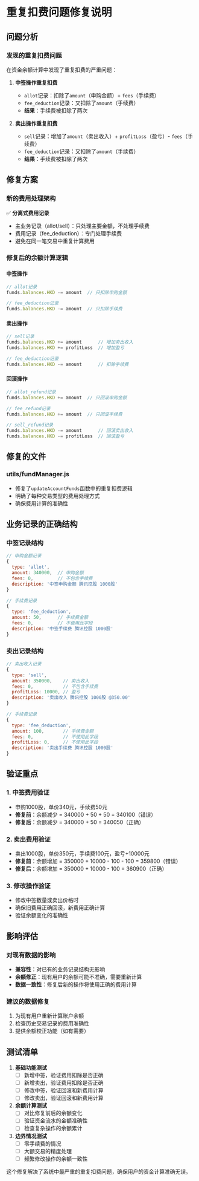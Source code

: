 # 重复扣费问题修复说明

## 问题分析

### 发现的重复扣费问题
在资金余额计算中发现了重复扣费的严重问题：

1. **中签操作重复扣费**
   - `allot`记录：扣除了`amount`（申购金额）+ `fees`（手续费）
   - `fee_deduction`记录：又扣除了`amount`（手续费）
   - **结果**：手续费被扣除了两次

2. **卖出操作重复扣费**
   - `sell`记录：增加了`amount`（卖出收入）+ `profitLoss`（盈亏）- `fees`（手续费）
   - `fee_deduction`记录：又扣除了`amount`（手续费）
   - **结果**：手续费被扣除了两次

## 修复方案

### 新的费用处理架构
✅ **分离式费用记录**
- 主业务记录（allot/sell）：只处理主要金额，不处理手续费
- 费用记录（fee_deduction）：专门处理手续费
- 避免在同一笔交易中重复计算费用

### 修复后的余额计算逻辑

#### 中签操作
```javascript
// allot记录
funds.balances.HKD -= amount  // 只扣除申购金额

// fee_deduction记录  
funds.balances.HKD -= amount  // 只扣除手续费
```

#### 卖出操作
```javascript
// sell记录
funds.balances.HKD += amount      // 增加卖出收入
funds.balances.HKD += profitLoss  // 增加盈亏

// fee_deduction记录
funds.balances.HKD -= amount      // 扣除手续费
```

#### 回滚操作
```javascript
// allot_refund记录
funds.balances.HKD += amount  // 只回滚申购金额

// fee_refund记录
funds.balances.HKD += amount  // 只回滚手续费

// sell_refund记录
funds.balances.HKD -= amount      // 回滚卖出收入
funds.balances.HKD -= profitLoss  // 回滚盈亏
```

## 修复的文件

### utils/fundManager.js
- 修复了`updateAccountFunds`函数中的重复扣费逻辑
- 明确了每种交易类型的费用处理方式
- 确保费用计算的准确性

## 业务记录的正确结构

### 中签记录结构
```javascript
// 申购金额记录
{
  type: 'allot',
  amount: 340000,  // 申购金额
  fees: 0,         // 不包含手续费
  description: '中签申购金额 腾讯控股 1000股'
}

// 手续费记录
{
  type: 'fee_deduction',
  amount: 50,      // 手续费金额
  fees: 0,         // 不使用此字段
  description: '中签手续费 腾讯控股 1000股'
}
```

### 卖出记录结构
```javascript
// 卖出收入记录
{
  type: 'sell',
  amount: 350000,    // 卖出收入
  fees: 0,           // 不包含手续费
  profitLoss: 10000, // 盈亏
  description: '卖出收入 腾讯控股 1000股 @350.00'
}

// 手续费记录
{
  type: 'fee_deduction',
  amount: 100,       // 手续费金额
  fees: 0,           // 不使用此字段
  profitLoss: 0,     // 不使用此字段
  description: '卖出手续费 腾讯控股 1000股'
}
```

## 验证重点

### 1. 中签费用验证
- 申购1000股，单价340元，手续费50元
- **修复前**：余额减少 = 340000 + 50 + 50 = 340100（错误）
- **修复后**：余额减少 = 340000 + 50 = 340050（正确）

### 2. 卖出费用验证
- 卖出1000股，单价350元，手续费100元，盈亏+10000元
- **修复前**：余额增加 = 350000 + 10000 - 100 - 100 = 359800（错误）
- **修复后**：余额增加 = 350000 + 10000 - 100 = 360900（正确）

### 3. 修改操作验证
- 修改中签数量或卖出价格时
- 确保旧费用正确回滚，新费用正确计算
- 验证余额变化的准确性

## 影响评估

### 对现有数据的影响
- **兼容性**：对已有的业务记录结构无影响
- **余额修正**：现有用户的余额可能不准确，需要重新计算
- **数据一致性**：修复后新的操作将使用正确的费用计算

### 建议的数据修复
1. 为现有用户重新计算账户余额
2. 检查历史交易记录的费用准确性
3. 提供余额校正功能（如有需要）

## 测试清单

1. **基础功能测试**
   - [ ] 新增中签，验证费用扣除是否正确
   - [ ] 新增卖出，验证费用扣除是否正确
   - [ ] 修改中签，验证回滚和新费用计算
   - [ ] 修改卖出，验证回滚和新费用计算

2. **余额计算测试**
   - [ ] 对比修复前后的余额变化
   - [ ] 验证资金流水的金额准确性
   - [ ] 检查复杂操作的余额累计

3. **边界情况测试**
   - [ ] 零手续费的情况
   - [ ] 大额交易的精度处理
   - [ ] 频繁修改操作的余额一致性

这个修复解决了系统中最严重的重复扣费问题，确保用户的资金计算准确无误。

